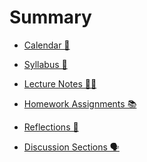 # Summary

- [Calendar 📅](./calendar.md)
- [Syllabus 📝](./syllabus.md)
- [Lecture Notes 🧑‍🏫](./lecture-notes.md)
  <!-- - [Introduction 👋](./lecture-notes/intro.md) -->
  <!-- - [Python 🐍](./lecture-notes/python.md) -->
  <!-- - [Russian Dolls 🪆](./lecture-notes/inference-rules.md) -->
  <!-- - [Semantics 🧠](./lecture-notes/semantics.md) -->
  <!-- - [Names 🏷️](./lecture-notes/names.md) -->
  <!-- - [Types 🔒](./lecture-notes/types.md) -->
  <!-- - [Multiply and Add ✖️➕](./lecture-notes/finite-types.md) -->
  <!-- - [Mutualism 🤝](./lecture-notes/bidir-typing.md) -->
  <!-- - [Infinity ♾️](./lecture-notes/rec-types.md) -->
  <!-- - [Curry 🍛](./lecture-notes/lambda.md) -->
  <!-- - [Ditto 😐](./lecture-notes/polymorphism.md) -->
  <!-- - [Unicorns 🦄](./lecture-notes/type-inference.md) -->
  <!-- - [Mutants 🧬](./lecture-notes/mutation.m/d) -->
  <!-- - [Exceptionalism 🇺🇸](./lecture-notes/exceptions.md) -->
  <!-- - [Time Travel 🚀](./lecture-notes/effect-handlers.md) -->
  <!-- - [Trinity 🔺](./lecture-notes/curry-howard.md) -->
  <!-- - [Ducks 🦆](./lecture-notes/subtyping.md) -->
  <!-- - [Church ⛪️](./lecture-notes/encodings.md) -->

- [Homework Assignments 📚](./assignments.md)
  <!-- - [HW1 🐍](./assignments/hw1.md) -->
  <!-- - [HW2 🧮](./assignments/hw2.md) -->
  <!-- - [HW3 🎨](./assignments/hw3.md) -->
  <!-- - [HW4 🍛](./assignments/hw4.md) -->
  <!-- - [HW5 🌎](./assignments/hw5.md) -->
  <!-- - [HW6 💎](./assignments/hw6.md) -->
- [Reflections 💭](./reflections.md)
  <!-- - [Software Correctness & AI](./perspectives/week1.md) -->
  <!-- - [Static Typing](./perspectives/week2.md) -->
  <!-- - [Feminism in PL](./perspectives/week3.md) -->
  <!-- - [Economics of PL](./perspectives/week4.md) -->
  <!-- - [Future of PL](./perspectives/week5.md) -->
  <!-- - [Propositions as Types](./perspectives/week6.md) -->
- [Discussion Sections 🗣️](./sections.md)